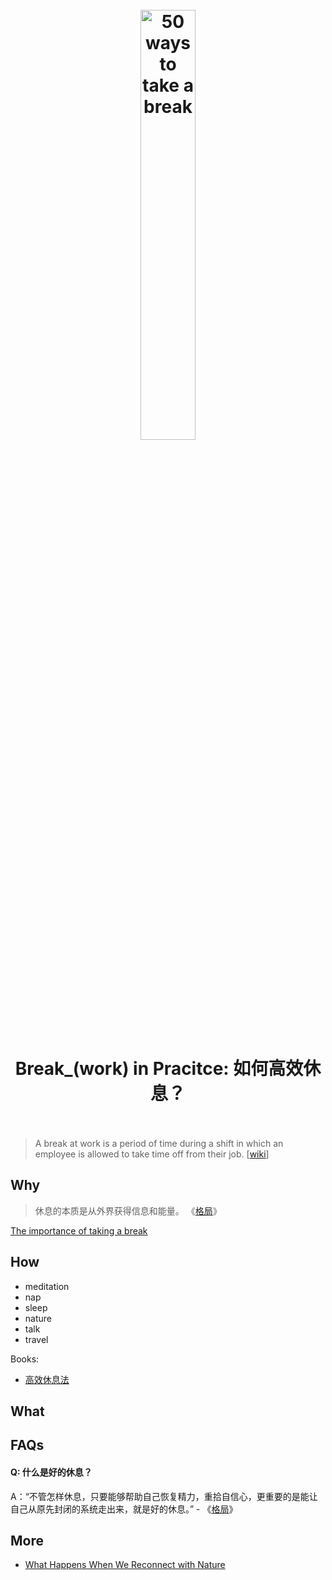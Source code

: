 <h1 align="center">
<br>
	<a href="https://www.wikiwand.com/en/Break_(work)">
  <img src="https://i.imgur.com/8NO3LLs.jpeg" alt="50 ways to take a break" width=42%">
  </a>
  <br><br>
Break_(work) in Pracitce: 如何高效休息？ 
  <br><br>
</h1>

> A break at work is a period of time during a shift in which an employee is allowed to take time off from their job. [[wiki](https://www.wikiwand.com/en/Break_(work))]

## Why 

> 休息的本质是从外界获得信息和能量。 《[格局](https://book.douban.com/subject/34848957/)》


[The importance of taking a break](https://www.nature.com/articles/s41564-018-0269-5)

## How

* meditation
* nap
* sleep
* nature
* talk
* travel

Books:

* [高效休息法](https://book.douban.com/subject/33440045/)


## What 



## FAQs

#### Q: 什么是好的休息？

A：“不管怎样休息，只要能够帮助自己恢复精力，重拾自信心，更重要的是能让自己从原先封闭的系统走出来，就是好的休息。”  - 《[格局](https://book.douban.com/subject/34848957/)》

## More 

* [What Happens When We Reconnect with Nature](https://greatergood.berkeley.edu/article/item/what_happens_when_we_reconnect_with_nature)

